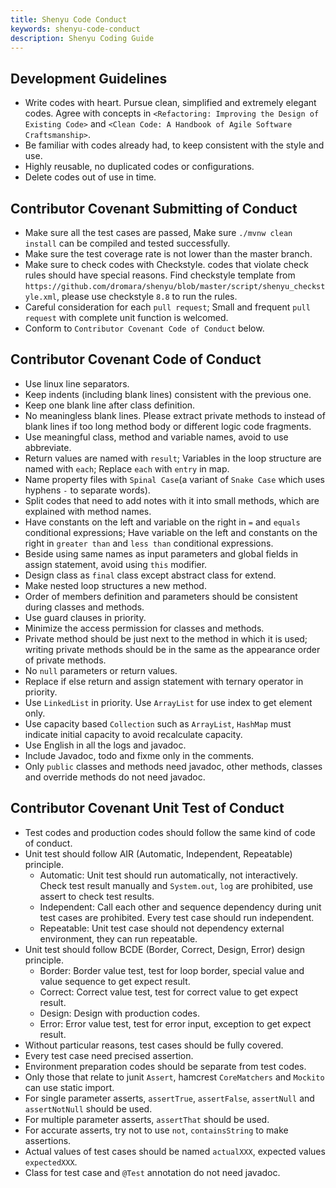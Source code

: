 ```yaml
---
title: Shenyu Code Conduct
keywords: shenyu-code-conduct
description: Shenyu Coding Guide
---
```


## Development Guidelines

- Write codes with heart. Pursue clean, simplified and extremely elegant codes. Agree with concepts in `<Refactoring: Improving the Design of Existing Code>` and `<Clean Code: A Handbook of Agile Software Craftsmanship>`.
- Be familiar with codes already had, to keep consistent with the style and use.
- Highly reusable, no duplicated codes or configurations.
- Delete codes out of use in time.

## Contributor Covenant Submitting of Conduct

- Make sure all the test cases are passed, Make sure `./mvnw clean install` can be compiled and tested successfully.
- Make sure the test coverage rate is not lower than the master branch.
- Make sure to check codes with Checkstyle. codes that violate check rules should have special reasons. Find checkstyle template from `https://github.com/dromara/shenyu/blob/master/script/shenyu_checkstyle.xml`, please use checkstyle `8.8` to run the rules.
- Careful consideration for each `pull request`; Small and frequent `pull request` with complete unit function is welcomed.
- Conform to `Contributor Covenant Code of Conduct` below.

## Contributor Covenant Code of Conduct

- Use linux line separators.
- Keep indents (including blank lines) consistent with the previous one.
- Keep one blank line after class definition.
- No meaningless blank lines. Please extract private methods to instead of blank lines if too long method body or different logic code fragments.
- Use meaningful class, method and variable names, avoid to use abbreviate.
- Return values are named with `result`; Variables in the loop structure are named with `each`; Replace `each` with `entry` in map.
- Name property files with `Spinal Case`(a variant of `Snake Case` which uses hyphens `-` to separate words).
- Split codes that need to add notes with it into small methods, which are explained with method names.
- Have constants on the left and variable on the right in `=` and `equals` conditional expressions; Have variable on the left and constants on the right in `greater than` and `less than` conditional expressions.
- Beside using same names as input parameters and global fields in assign statement, avoid using `this` modifier.
- Design class as `final` class except abstract class for extend.
- Make nested loop structures a new method.
- Order of members definition and parameters should be consistent during classes and methods.
- Use guard clauses in priority.
- Minimize the access permission for classes and methods.
- Private method should be just next to the method in which it is used; writing private methods should be in the same as the appearance order of private methods.
- No `null` parameters or return values.
- Replace if else return and assign statement with ternary operator in priority.
- Use `LinkedList` in priority. Use `ArrayList` for use index to get element only.
- Use capacity based `Collection` such as `ArrayList`, `HashMap` must indicate initial capacity to avoid recalculate capacity.
- Use English in all the logs and javadoc.
- Include Javadoc, todo and fixme only in the comments.
- Only `public` classes and methods need javadoc, other methods, classes and override methods do not need javadoc.

## Contributor Covenant Unit Test of Conduct

 - Test codes and production codes should follow the same kind of code of conduct.
 - Unit test should follow AIR (Automatic, Independent, Repeatable) principle.
   - Automatic: Unit test should run automatically, not interactively. Check test result manually and `System.out`, `log` are prohibited, use assert to check test results.
   - Independent: Call each other and sequence dependency during unit test cases are prohibited. Every test case should run independent.
   - Repeatable: Unit test case should not dependency external environment, they can run repeatable.
 - Unit test should follow BCDE (Border, Correct, Design, Error) design principle.
   - Border: Border value test, test for loop border, special value and value sequence to get expect result.
   - Correct: Correct value test, test for correct value to get expect result.
   - Design: Design with production codes.
   - Error: Error value test, test for error input, exception to get expect result.
 - Without particular reasons, test cases should be fully covered.
 - Every test case need precised assertion.
 - Environment preparation codes should be separate from test codes.
 - Only those that relate to junit `Assert`, hamcrest `CoreMatchers` and `Mockito` can use static import.
 - For single parameter asserts, `assertTrue`, `assertFalse`, `assertNull` and `assertNotNull` should be used.
 - For multiple parameter asserts, `assertThat` should be used.
 - For accurate asserts, try not to use `not`, `containsString` to make assertions.
 - Actual values of test cases should be named `actualXXX`, expected values `expectedXXX`.
 - Class for test case and `@Test` annotation do not need javadoc.
